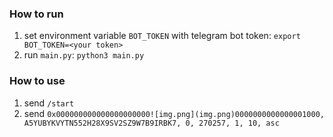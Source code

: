 ### How to run
1. set environment variable `BOT_TOKEN` with telegram bot token: `export BOT_TOKEN=<your token>`
2. run `main.py`: `python3 main.py`

### How to use
1. send `/start`
2. send `0x000000000000000000000![img.png](img.png)0000000000000001000, A5YUBYKVYTN552H28X9SV2SZ9W7B9IRBK7, 0, 270257, 1, 10, asc`